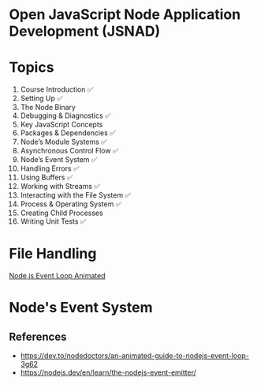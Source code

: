 # Open JavaScript Node Application Development (JSNAD)

# Topics

1. Course Introduction ✅
2. Setting Up ✅
3. The Node Binary
4. Debugging & Diagnostics ✅
5. Key JavaScript Concepts
6. Packages & Dependencies ✅
7. Node’s Module Systems ✅
8. Asynchronous Control Flow ✅
9. Node’s Event System ✅
10. Handling Errors ✅
11. Using Buffers ✅
12. Working with Streams ✅
13. Interacting with the File System ✅
14. Process & Operating System ✅
15. Creating Child Processes
16. Writing Unit Tests ✅

# File Handling

[Node.js Event Loop Animated](https://dev.to/nodedoctors/an-animated-guide-to-nodejs-event-loop-3g62)


# Node's Event System

## References

- https://dev.to/nodedoctors/an-animated-guide-to-nodejs-event-loop-3g62
- https://nodejs.dev/en/learn/the-nodejs-event-emitter/